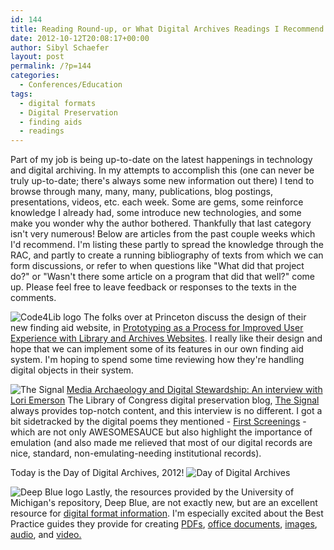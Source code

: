 ```yaml
---
id: 144
title: Reading Round-up, or What Digital Archives Readings I Recommend This Week
date: 2012-10-12T20:08:17+00:00
author: Sibyl Schaefer
layout: post
permalink: /?p=144
categories:
  - Conferences/Education
tags:
  - digital formats
  - Digital Preservation
  - finding aids
  - readings
---
```

Part of my job is being up-to-date on the latest happenings in technology and digital archiving. In my attempts to accomplish this (one can never be truly up-to-date; there's always some new information out there) I tend to browse through many, many, many, publications, blog postings, presentations, videos, etc. each week. Some are gems, some reinforce knowledge I already had, some introduce new technologies, and some make you wonder why the author bothered. Thankfully that last category isn't very numerous! Below are articles from the past couple weeks which I'd recommend. I'm listing these partly to spread the knowledge through the RAC, and partly to create a running bibliography of texts from which we can form discussions, or refer to when questions like "What did that project do?" or "Wasn't there some article on a program that did that well?" come up. Please feel free to leave feedback or responses to the texts in the comments.<!--more-->

![Code4Lib logo](http://journal.code4lib.org/wp-content/themes/c4lj/images/logo.png)
The folks over at Princeton discuss the design of their new finding aid website, in [Prototyping as a Process for Improved User Experience with Library and Archives Websites](http://journal.code4lib.org/articles/7394). I really like their design and hope that we can implement some of its features in our own finding aid system. I'm hoping to spend some time reviewing how they're handling digital objects in their system.

![The Signal](http://blogs.loc.gov/wp-content/blogs.metadata/digitalpreservation/images/header-small.jpg)
[Media Archaeology and Digital Stewardship: An interview with Lori Emerson](http://blogs.loc.gov/digitalpreservation/2012/10/media-archaeology-and-digital-stewardship-an-interview-with-lori-emerson/) The Library of Congress digital preservation blog, [The Signal](http://blogs.loc.gov/digitalpreservation/) always provides top-notch content, and this interview is no different. I got a bit sidetracked by the digital poems they mentioned - [First Screenings](http://vispo.com/bp/) - which are not only AWESOMESAUCE but also highlight the importance of emulation (and also made me relieved that most of our digital records are nice, standard, non-emulating-needing institutional records).

Today is the Day of Digital Archives, 2012!
![Day of Digital Archives](http://2.bp.blogspot.com/-MGtNZQcO3I8/UClY5KZi8xI/AAAAAAAAAKY/ctMdvfkoJGU/s1600/header13.jpg)

![Deep Blue logo](http://deepblue.lib.umich.edu/image/drop1.gif)
Lastly, the resources provided by the University of Michigan's repository, Deep Blue, are not exactly new, but are an excellent resource for [digital format information](http://deepblue.lib.umich.edu/about/deepbluepreservation.jsp). I'm especially excited about the Best Practice guides they provide for creating [PDFs](http://deepblue.lib.umich.edu/handle/2027.42/58005),  [office documents](http://deepblue.lib.umich.edu/bitstream/2027.42/40245/1/MicrosoftOffice-Best_Practice.pdf), [images](http://deepblue.lib.umich.edu/bitstream/2027.42/40247/1/Images-Best_Practice.pdf), [audio](http://deepblue.lib.umich.edu/bitstream/2027.42/40248/1/Audio-Best_Practice.pdf), and [video.](http://deepblue.lib.umich.edu/handle/2027.42/83222)
